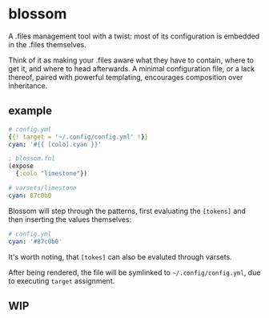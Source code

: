 # blossom
A .files management tool with a twist: most of its configuration is embedded in the .files themselves. 

Think of it as making your .files aware what they have to contain, where to get it, and where to head afterwards. A minimal configuration file, or a lack thereof, paired with powerful templating, encourages composition over inheritance.

## example

```yaml
# config.yml
{{! target = '~/.config/config.yml' !}}
cyan: '#{{ [colo].cyan }}'
```
```clojure
; blossom.fnl
(expose
  {:colo "limestone"})
```
```yaml
# varsets/limestone
cyan: 87c0b0
```
Blossom will step through the patterns, first evaluating the `[tokens]` and then inserting the values themselves:
```yaml
# config.yml  
cyan: '#87c0b0'
```
It's worth noting, that `[tokes]` can also be evaluted through varsets.

After being rendered, the file will be symlinked to `~/.config/config.yml`, due to executing `target` assignment.

## WIP
